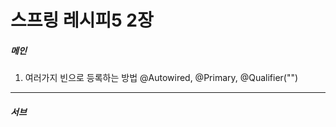# 스프링 레시피5 2장

##### 메인

1. 여러가지 빈으로 등록하는 방법
@Autowired, @Primary, @Qualifier("")



--- 

##### 서브
